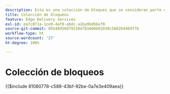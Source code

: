 ```yaml
---
description: Esta es una colección de bloques que se consideran parte del producto AEM y se recomiendan como modelos para los bloques de su proyecto.
title: Colección de bloqueos
feature: Edge Delivery Services
exl-id: ea7c071a-1ce9-4af0-a6dc-a2ba9bdbbef0
source-git-commit: 05548d56d791584781606b02839c5602b4469f7b
workflow-type: ht
source-wordcount: '27'
ht-degree: 100%

---
```


# Colección de bloqueos

{{$include 81080778-c588-43bf-92be-0a7e3e409aea}}

